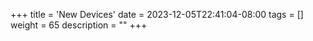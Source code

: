 +++
title = 'New Devices'
date = 2023-12-05T22:41:04-08:00
tags = []
weight = 65
description = ""
+++
